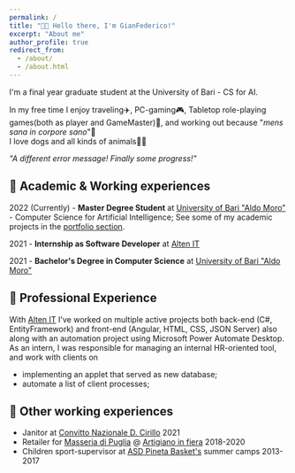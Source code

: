 ```yaml
---
permalink: /
title: "👋🏼 Hello there, I'm GianFederico!"
excerpt: "About me"
author_profile: true
redirect_from: 
  - /about/
  - /about.html
---
```


I'm a final year graduate student at the University of Bari - CS for AI. 

In my free time I enjoy traveling✈️, PC-gaming🎮, Tabletop role-playing games(both as player and GameMaster)🎲, and working out because "*mens sana in corpore sano*"💪 \
I love dogs and all kinds of animals🐾🍂

<em>"A different error message! Finally some progress!"</em>


## 🔵 Academic & Working experiences
2022 (Currently) - **Master Degree Student** at [University of Bari "Aldo Moro"](https://www.uniba.it/it/ricerca/dipartimenti/informatica) - Computer Science for Artificial Intelligence;
See some of my academic projects in the [portfolio section](https://gianfederico.github.io/).

2021 - **Internship as Software Developer** at [Alten IT](https://www.alten.it/)

2021 - **Bachelor's Degree in Computer Science** at [University of Bari "Aldo Moro"](https://www.uniba.it/it/ricerca/dipartimenti/informatica)


## 🔵 Professional Experience
With [Alten IT](https://www.alten.it/) I've worked on multiple active projects both back-end (C#, EntityFramework) and front-end (Angular, HTML, CSS, JSON Server) also along with an automation project using Microsoft Power Automate Desktop.
As an intern, I was responsible for managing an internal HR-oriented tool, and work with clients on 
  - implementing an applet that served as new database; 
  - automate a list of client processes;

## 🔵 Other working experiences
  - Janitor at [Convitto Nazionale D. Cirillo](https://www.convittocirillo.edu.it/) 2021
  - Retailer for [Masseria di Puglia](https://www.masseriadipuglia.it/) @ [Artigiano in fiera](https://artigianoinfiera.it/) 2018-2020
  - Children sport-supervisor at [ASD Pineta Basket's](https://www.facebook.com/asdpinetabasket/?locale=it_IT) summer camps 2013-2017







